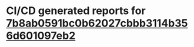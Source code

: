 # CI/CD generated reports for [7b8ab0591bc0b62027cbbb3114b356d601097eb2](https://github.com/hydephp/develop/commit/7b8ab0591bc0b62027cbbb3114b356d601097eb2)
